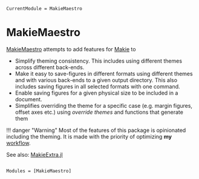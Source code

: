 ```@meta
CurrentModule = MakieMaestro
```

# MakieMaestro
[MakieMaestro](https://github.com/kunzaatko/MakieMaestro.jl) attempts to add features for [Makie](https://github.com/MakieOrg/Makie.jl) to 
- Simplify theming consistency. This includes using different themes across different back-ends.
- Make it easy to save-figures in different formats using different themes and with various back-ends to a given output
  directory. This also includes saving figures in all selected formats with one command.
- Enable saving figures for a given physical size to be included in a document.
- Simplifies overriding the theme for a specific case (e.g. margin figures, offset axes etc.) using _override themes_
and functions that generate them

!!! danger "Warning"
    Most of the features of this package is opinionated including the theming. It is made with the priority of
    optimizing __my__ [workflow]().

See also: [MakieExtra.jl](https://github.com/JuliaAPlavin/MakieExtra.jl)

```@index
```

```@autodocs
Modules = [MakieMaestro]
```
